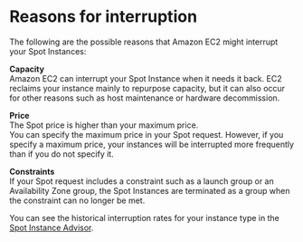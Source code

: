 # Reasons for interruption<a name="interruption-reasons"></a>

The following are the possible reasons that Amazon EC2 might interrupt your Spot Instances:

**Capacity**  
Amazon EC2 can interrupt your Spot Instance when it needs it back\. EC2 reclaims your instance mainly to repurpose capacity, but it can also occur for other reasons such as host maintenance or hardware decommission\.

**Price**  
The Spot price is higher than your maximum price\.  
You can specify the maximum price in your Spot request\. However, if you specify a maximum price, your instances will be interrupted more frequently than if you do not specify it\.

**Constraints**  
If your Spot request includes a constraint such as a launch group or an Availability Zone group, the Spot Instances are terminated as a group when the constraint can no longer be met\.

You can see the historical interruption rates for your instance type in the [Spot Instance Advisor](http://aws.amazon.com/ec2/spot/instance-advisor/)\.